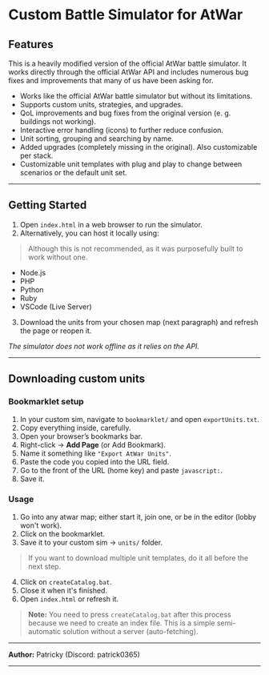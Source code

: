# Custom Battle Simulator for AtWar

## Features

This is a heavily modified version of the official AtWar battle simulator. It works directly through the official AtWar API and includes numerous bug fixes and improvements that many of us have been asking for.

- Works like the official AtWar battle simulator but without its limitations.  
- Supports custom units, strategies, and upgrades.  
- QoL improvements and bug fixes from the original version (e. g. buildings not working).  
- Interactive error handling (icons) to further reduce confusion.
- Unit sorting, grouping and searching by name.
- Added upgrades (completely missing in the original). Also customizable per stack.
- Customizable unit templates with plug and play to change between scenarios or the default unit set.

---

## Getting Started

1. Open `index.html` in a web browser to run the simulator.  
2. Alternatively, you can host it locally using:
> Although this is not recommended, as it was purposefully built to work without one.
   - Node.js
   - PHP
   - Python
   - Ruby
   - VSCode (Live Server)
3. Download the units from your chosen map (next paragraph) and refresh the page or reopen it.

*The simulator does not work offline as it relies on the API.*

---

## Downloading custom units

### Bookmarklet setup
1. In your custom sim, navigate to `bookmarklet/` and open `exportUnits.txt`.
2. Copy everything inside, carefully.
3. Open your browser’s bookmarks bar.
4. Right-click → **Add Page** (or Add Bookmark).
5. Name it something like `"Export AtWar Units"`.
6. Paste the code you copied into the URL field.
7. Go to the front of the URL (home key) and paste `javascript:`.
8. Save it.

### Usage
1. Go into any atwar map; either start it, join one, or be in the editor (lobby won't work).
2. Click on the bookmarklet.
3. Save it to your custom sim → `units/` folder.
> If you want to download multiple unit templates, do it all before the next step.
4. Click on `createCatalog.bat`.
5. Close it when it's finished.
6. Open `index.html` or refresh it.

> **Note:** You need to press `createCatalog.bat` after this process because we need to create an index file. This is a simple semi-automatic solution without a server (auto-fetching).

---

**Author:** Patricky (Discord: patrick0365)

---
